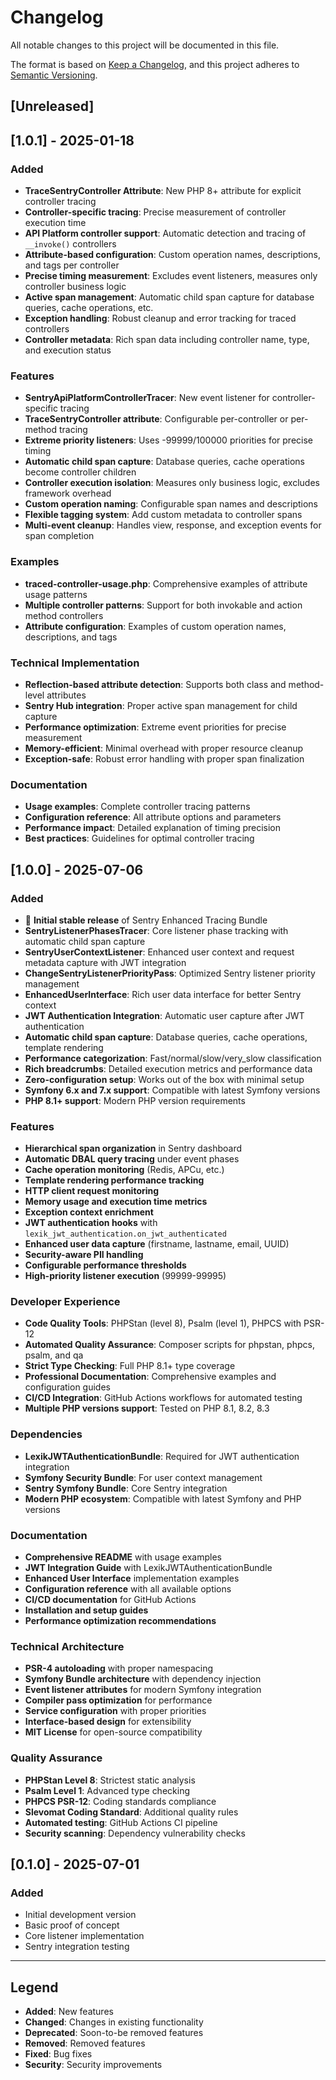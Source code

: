 # Changelog

All notable changes to this project will be documented in this file.

The format is based on [Keep a Changelog](https://keepachangelog.com/en/1.0.0/),
and this project adheres to [Semantic Versioning](https://semver.org/spec/v2.0.0.html).

## [Unreleased]

## [1.0.1] - 2025-01-18

### Added
- **TraceSentryController Attribute**: New PHP 8+ attribute for explicit controller tracing
- **Controller-specific tracing**: Precise measurement of controller execution time
- **API Platform controller support**: Automatic detection and tracing of `__invoke()` controllers
- **Attribute-based configuration**: Custom operation names, descriptions, and tags per controller
- **Precise timing measurement**: Excludes event listeners, measures only controller business logic
- **Active span management**: Automatic child span capture for database queries, cache operations, etc.
- **Exception handling**: Robust cleanup and error tracking for traced controllers
- **Controller metadata**: Rich span data including controller name, type, and execution status

### Features
- **SentryApiPlatformControllerTracer**: New event listener for controller-specific tracing
- **TraceSentryController attribute**: Configurable per-controller or per-method tracing
- **Extreme priority listeners**: Uses -99999/100000 priorities for precise timing
- **Automatic child span capture**: Database queries, cache operations become controller children
- **Controller execution isolation**: Measures only business logic, excludes framework overhead
- **Custom operation naming**: Configurable span names and descriptions
- **Flexible tagging system**: Add custom metadata to controller spans
- **Multi-event cleanup**: Handles view, response, and exception events for span completion

### Examples
- **traced-controller-usage.php**: Comprehensive examples of attribute usage patterns
- **Multiple controller patterns**: Support for both invokable and action method controllers
- **Attribute configuration**: Examples of custom operation names, descriptions, and tags

### Technical Implementation
- **Reflection-based attribute detection**: Supports both class and method-level attributes
- **Sentry Hub integration**: Proper active span management for child capture
- **Performance optimization**: Extreme event priorities for precise measurement
- **Memory-efficient**: Minimal overhead with proper resource cleanup
- **Exception-safe**: Robust error handling with proper span finalization

### Documentation
- **Usage examples**: Complete controller tracing patterns
- **Configuration reference**: All attribute options and parameters
- **Performance impact**: Detailed explanation of timing precision
- **Best practices**: Guidelines for optimal controller tracing

## [1.0.0] - 2025-07-06

### Added
- 🎉 **Initial stable release** of Sentry Enhanced Tracing Bundle
- **SentryListenerPhasesTracer**: Core listener phase tracking with automatic child span capture
- **SentryUserContextListener**: Enhanced user context and request metadata capture with JWT integration
- **ChangeSentryListenerPriorityPass**: Optimized Sentry listener priority management
- **EnhancedUserInterface**: Rich user data interface for better Sentry context
- **JWT Authentication Integration**: Automatic user capture after JWT authentication
- **Automatic child span capture**: Database queries, cache operations, template rendering
- **Performance categorization**: Fast/normal/slow/very_slow classification
- **Rich breadcrumbs**: Detailed execution metrics and performance data
- **Zero-configuration setup**: Works out of the box with minimal setup
- **Symfony 6.x and 7.x support**: Compatible with latest Symfony versions
- **PHP 8.1+ support**: Modern PHP version requirements

### Features
- **Hierarchical span organization** in Sentry dashboard
- **Automatic DBAL query tracing** under event phases
- **Cache operation monitoring** (Redis, APCu, etc.)
- **Template rendering performance tracking**
- **HTTP client request monitoring**
- **Memory usage and execution time metrics**
- **Exception context enrichment**
- **JWT authentication hooks** with `lexik_jwt_authentication.on_jwt_authenticated`
- **Enhanced user data capture** (firstname, lastname, email, UUID)
- **Security-aware PII handling**
- **Configurable performance thresholds**
- **High-priority listener execution** (99999-99995)

### Developer Experience
- **Code Quality Tools**: PHPStan (level 8), Psalm (level 1), PHPCS with PSR-12
- **Automated Quality Assurance**: Composer scripts for phpstan, phpcs, psalm, and qa
- **Strict Type Checking**: Full PHP 8.1+ type coverage
- **Professional Documentation**: Comprehensive examples and configuration guides
- **CI/CD Integration**: GitHub Actions workflows for automated testing
- **Multiple PHP versions support**: Tested on PHP 8.1, 8.2, 8.3

### Dependencies
- **LexikJWTAuthenticationBundle**: Required for JWT authentication integration
- **Symfony Security Bundle**: For user context management
- **Sentry Symfony Bundle**: Core Sentry integration
- **Modern PHP ecosystem**: Compatible with latest Symfony and PHP versions

### Documentation
- **Comprehensive README** with usage examples
- **JWT Integration Guide** with LexikJWTAuthenticationBundle
- **Enhanced User Interface** implementation examples
- **Configuration reference** with all available options
- **CI/CD documentation** for GitHub Actions
- **Installation and setup guides**
- **Performance optimization recommendations**

### Technical Architecture
- **PSR-4 autoloading** with proper namespacing
- **Symfony Bundle architecture** with dependency injection
- **Event listener attributes** for modern Symfony integration
- **Compiler pass optimization** for performance
- **Service configuration** with proper priorities
- **Interface-based design** for extensibility
- **MIT License** for open-source compatibility

### Quality Assurance
- **PHPStan Level 8**: Strictest static analysis
- **Psalm Level 1**: Advanced type checking
- **PHPCS PSR-12**: Coding standards compliance
- **Slevomat Coding Standard**: Additional quality rules
- **Automated testing**: GitHub Actions CI pipeline
- **Security scanning**: Dependency vulnerability checks

## [0.1.0] - 2025-07-01

### Added
- Initial development version
- Basic proof of concept
- Core listener implementation
- Sentry integration testing

---

## Legend
- **Added**: New features
- **Changed**: Changes in existing functionality
- **Deprecated**: Soon-to-be removed features
- **Removed**: Removed features
- **Fixed**: Bug fixes
- **Security**: Security improvements 